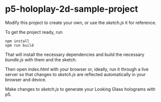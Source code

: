 # p5-holoplay-2d-sample-project

Modify this project to create your own, or use the _sketch.js_ it for reference.

To get the project ready, run

```shell
npm install
npm run build
```

That will install the necessary dependencies and build the necessary _bundle.js_ with them and the sketch.

Then open _index.html_ with your browser or, ideally, run it through a live server so that changes to _sketch.js_ are reflected automatically in your browser and device.

Make changes to _sketch.js_ to generate your Looking Glass holograms with p5.
